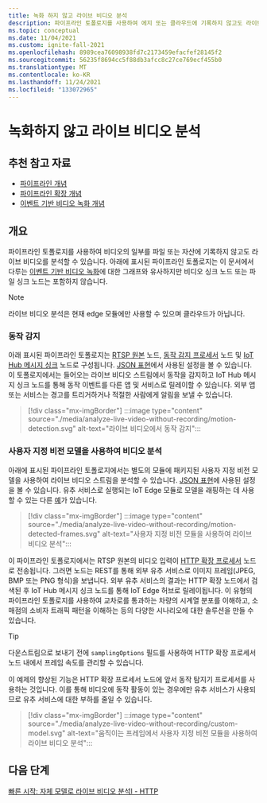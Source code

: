 ```yaml
---
title: 녹화 하지 않고 라이브 비디오 분석
description: 파이프라인 토폴로지를 사용하여 에지 또는 클라우드에 기록하지 않고도 라이브 비디오 스트림에서 분석을 추출할 수 있습니다. 이 문서에서는 이러한 개념에 대해 설명합니다.
ms.topic: conceptual
ms.date: 11/04/2021
ms.custom: ignite-fall-2021
ms.openlocfilehash: 8989cea76098938fd7c2173459efacfef28145f2
ms.sourcegitcommit: 56235f8694cc5f88db3afcc8c27ce769ecf455b0
ms.translationtype: MT
ms.contentlocale: ko-KR
ms.lasthandoff: 11/24/2021
ms.locfileid: "133072965"
---
```

# <a name="analyzing-live-videos-without-recording"></a>녹화하지 않고 라이브 비디오 분석


## <a name="suggested-pre-reading"></a>추천 참고 자료 

* [파이프라인 개념](pipeline.md)
* [파이프라인 확장 개념](pipeline-extension.md)
* [이벤트 기반 비디오 녹화 개념](event-based-video-recording-concept.md)

## <a name="overview"></a>개요  

파이프라인 토폴로지를 사용하여 비디오의 일부를 파일 또는 자산에 기록하지 않고도 라이브 비디오를 분석할 수 있습니다. 아래에 표시된 파이프라인 토폴로지는 이 문서에서 다루는 [이벤트 기반 비디오 녹화](event-based-video-recording-concept.md)에 대한 그래프와 유사하지만 비디오 싱크 노드 또는 파일 싱크 노드는 포함하지 않습니다.

> [!NOTE]
> 라이브 비디오 분석은 현재 edge 모듈에만 사용할 수 있으며 클라우드가 아닙니다.

### <a name="motion-detection"></a>동작 감지

아래 표시된 파이프라인 토폴로지는 [RTSP 원본](pipeline.md#rtsp-source) 노드, [동작 감지 프로세서](pipeline.md#motion-detection-processor) 노드 및 [IoT Hub 메시지 싱크](pipeline.md#iot-hub-message-sink) 노드로 구성됩니다. [JSON 표현](https://github.com/Azure/video-analyzer/blob/main/pipelines/live/topologies/motion-detection/topology.json)에서 사용된 설정을 볼 수 있습니다. 이 토폴로지에서는 들어오는 라이브 비디오 스트림에서 동작을 감지하고 IoT Hub 메시지 싱크 노드를 통해 동작 이벤트를 다른 앱 및 서비스로 릴레이할 수 있습니다. 외부 앱 또는 서비스는 경고를 트리거하거나 적절한 사람에게 알림을 보낼 수 있습니다.

> [!div class="mx-imgBorder"]
> :::image type="content" source="./media/analyze-live-video-without-recording/motion-detection.svg" alt-text="라이브 비디오에서 동작 감지":::

### <a name="analyzing-video-using-a-custom-vision-model"></a>사용자 지정 비전 모델을 사용하여 비디오 분석 

아래에 표시된 파이프라인 토폴로지에서는 별도의 모듈에 패키지된 사용자 지정 비전 모델을 사용하여 라이브 비디오 스트림을 분석할 수 있습니다. [JSON 표현](https://github.com/Azure/video-analyzer/blob/main/pipelines/live/topologies/httpExtension/topology.json)에 사용된 설정을 볼 수 있습니다. 유추 서비스로 실행되는 IoT Edge 모듈로 모델을 래핑하는 데 사용할 수 있는 다른 [예](https://github.com/Azure/video-analyzer/tree/main/edge-modules/extensions)가 있습니다.

> [!div class="mx-imgBorder"]
> :::image type="content" source="./media/analyze-live-video-without-recording/motion-detected-frames.svg" alt-text="사용자 지정 비전 모듈을 사용하여 라이브 비디오 분석":::

이 파이프라인 토폴로지에서는 RTSP 원본의 비디오 입력이 [HTTP 확장 프로세서](pipeline.md#http-extension-processor) 노드로 전송됩니다. 그러면 노드는 REST를 통해 외부 유추 서비스로 이미지 프레임(JPEG, BMP 또는 PNG 형식)을 보냅니다. 외부 유추 서비스의 결과는 HTTP 확장 노드에서 검색된 후 IoT Hub 메시지 싱크 노드를 통해 IoT Edge 허브로 릴레이됩니다. 이 유형의 파이프라인 토폴로지를 사용하여 교차로를 통과하는 차량의 시계열 분포를 이해하고, 소매점의 소비자 트래픽 패턴을 이해하는 등의 다양한 시나리오에 대한 솔루션을 만들 수 있습니다.

>[!TIP]
> 다운스트림으로 보내기 전에 `samplingOptions` 필드를 사용하여 HTTP 확장 프로세서 노드 내에서 프레임 속도를 관리할 수 있습니다.

이 예제의 향상된 기능은 HTTP 확장 프로세서 노드에 앞서 동작 탐지기 프로세서를 사용하는 것입니다. 이를 통해 비디오에 동작 활동이 있는 경우에만 유추 서비스가 사용되므로 유추 서비스에 대한 부하를 줄일 수 있습니다.

> [!div class="mx-imgBorder"]
> :::image type="content" source="./media/analyze-live-video-without-recording/custom-model.svg" alt-text="움직이는 프레임에서 사용자 지정 비전 모듈을 사용하여 라이브 비디오 분석":::

## <a name="next-steps"></a>다음 단계

[빠른 시작: 자체 모델로 라이브 비디오 분석l - HTTP](analyze-live-video-use-your-model-http.md)
